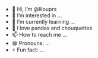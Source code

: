 - 👋 Hi, I’m @lilouprs
- 👀 I’m interested in ...
- 🌱 I’m currently learning ...
- 💞️ I love pandas and chouquettes
- 📫 How to reach me ...
- 😄 Pronouns: ...
- ⚡ Fun fact: ...

<!---
lilouprs/lilouprs is a ✨ special ✨ repository because its `README.md` (this file) appears on your GitHub profile.
You can click the Preview link to take a look at your changes.
--->
